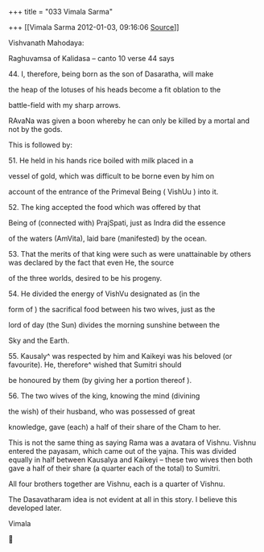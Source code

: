 +++
title = "033 Vimala Sarma"

+++
[[Vimala Sarma	2012-01-03, 09:16:06 [Source](https://groups.google.com/g/samskrita/c/LK1DSKjM9Zs)]]



Vishvanath Mahodaya:



Raghuvamsa of Kalidasa – canto 10 verse 44 says

44\. I, therefore, being born as the son of Dasaratha, will make

the heap of the lotuses of his heads become a fit oblation to the

battle-field with my sharp arrows.



RAvaNa was given a boon whereby he can only be killed by a mortal and not by the gods.



This is followed by:

51\. He held in his hands rice boiled with milk placed in a

vessel of gold, which was difficult to be borne even by him on

account of the entrance of the Primeval Being ( VishUu ) into it.

52\. The king accepted the food which was offered by that

Being of (connected with) PrajSpati, just as Indra did the essence

of the waters (AmVita), laid bare (manifested) by the ocean.

53\. That the merits of that king were such as were unattainable by others was declared by the fact that even He, the source

of the three worlds, desired to be his progeny.

54\. He divided the energy of VishVu designated as (in the

form of ) the sacrifical food between his two wives, just as the

lord of day (the Sun) divides the morning sunshine between the

Sky and the Earth.

55\. Kausaly^ was respected by him and Kaikeyi was his beloved (or favourite). He, therefore^ wished that Sumitri should

be honoured by them (by giving her a portion thereof ).

56\. The two wives of the king, knowing the mind (divining

the wish) of their husband, who was possessed of great

knowledge, gave (each) a half of their share of the Cham to her.



This is not the same thing as saying Rama was a avatara of Vishnu.
Vishnu entered the payasam, which came out of the yajna. This was divided equally in half between Kausalya and Kaikeyi – these two wives then both gave a half of their share (a quarter each of the total) to Sumitri.

All four brothers together are Vishnu, each is a quarter of Vishnu.

The Dasavatharam idea is not evident at all in this story. I believe this developed later.



Vimala



